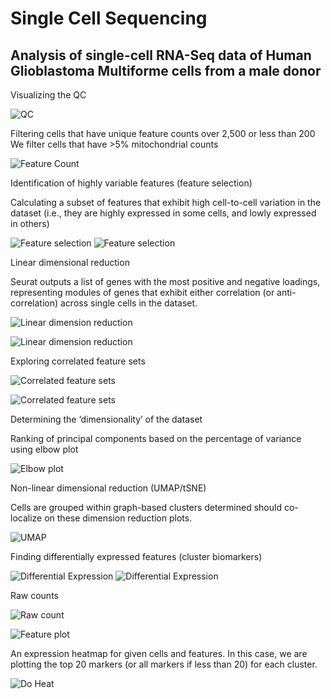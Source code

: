 # Single Cell Sequencing
## Analysis of single-cell RNA-Seq data of Human Glioblastoma Multiforme cells from a male donor

Visualizing the QC

![QC](https://github.com/mblinks/mblinks.github.io/blob/main/assets/vlnPlot.png)

Filtering  cells that have unique feature counts over 2,500 or less than 200 
We filter cells that have >5% mitochondrial counts

![Feature Count](https://github.com/mblinks/mblinks.github.io/blob/main/assets/Feature_Scatter.png)

Identification of highly variable features (feature selection)

Calculating a subset of features that exhibit high cell-to-cell variation in the dataset (i.e., they are highly expressed in some cells, and lowly expressed in others)

![Feature selection](https://github.com/mblinks/mblinks.github.io/blob/main/assets/sd_var1.PNG)
![Feature selection](https://github.com/mblinks/mblinks.github.io/blob/main/assets/sd_var2.PNG)

Linear dimensional reduction

Seurat outputs a list of genes with the most positive and negative loadings, representing modules of genes that exhibit either correlation (or anti-correlation) across single cells in the dataset.

![Linear dimension reduction](https://github.com/mblinks/mblinks.github.io/blob/main/assets/PCA.PNG)

![Linear dimension reduction](https://github.com/mblinks/mblinks.github.io/blob/main/assets/pc1pc2.PNG)

Exploring correlated feature sets

![Correlated feature sets](https://github.com/mblinks/mblinks.github.io/blob/main/assets/pc1heatmap.PNG)

![Correlated feature sets](https://github.com/mblinks/mblinks.github.io/blob/main/assets/PC1-15%20heatmap.PNG) 

Determining the ‘dimensionality’ of the dataset

Ranking of principal components based on the percentage of variance using elbow plot

![Elbow plot](https://github.com/mblinks/mblinks.github.io/blob/main/assets/elbowplot.png)

Non-linear dimensional reduction (UMAP/tSNE)

Cells are grouped within graph-based clusters determined should co-localize on these dimension reduction plots.

![UMAP](https://github.com/mblinks/mblinks.github.io/blob/main/assets/Umap.png)

Finding differentially expressed features (cluster biomarkers)

![Differential Expression](https://github.com/mblinks/mblinks.github.io/blob/main/assets/express1.png)
![Differential Expression](https://github.com/mblinks/mblinks.github.io/blob/main/assets/express2.png)

Raw counts

![Raw count](https://github.com/mblinks/mblinks.github.io/blob/main/assets/express2.png)

![Feature plot](https://github.com/mblinks/mblinks.github.io/blob/main/assets/featureplot.png)

An expression heatmap for given cells and features. In this case, we are plotting the top 20 markers (or all markers if less than 20) for each cluster.

![Do Heat](https://github.com/mblinks/mblinks.github.io/blob/main/assets/DoHeat.png)
